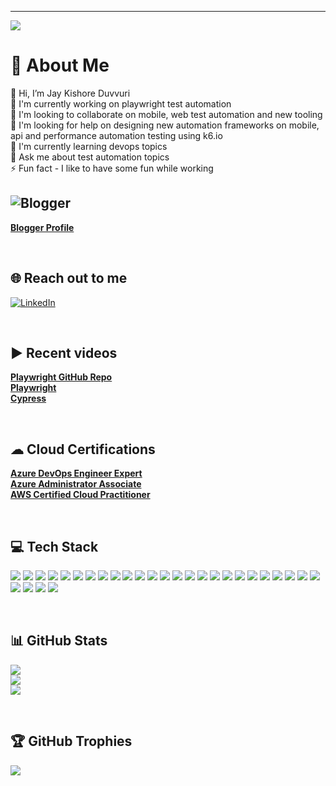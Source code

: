 ---
[![](https://visitcount.itsvg.in/api?id=JayKishoreDuvvuri&icon=0&color=1)](https://visitcount.itsvg.in)

<!-- Proudly created with GPRM ( https://gprm.itsvg.in ) -->

# 💫 About Me
👋 Hi, I’m Jay Kishore Duvvuri<br> 🔭 I'm currently working on playwright test automation<br> 👯 I'm looking to collaborate on mobile, web test automation and new tooling<br> 🤝 I'm looking for help on designing new automation frameworks on mobile, api and performance automation testing using k6.io<br> 🌱 I'm currently learning devops topics<br> 💬 Ask me about test automation topics<br> ⚡ Fun fact - I like to have some fun while working


## ![Blogger](https://img.shields.io/badge/Blogger-FF5722?style=for-the-badge&logo=blogger&logoColor=white) 
[**Blogger Profile**](https://www.blogger.com/profile/06939442079028713822)

<br>

## 🌐 Reach out to me
[![LinkedIn](https://img.shields.io/badge/LinkedIn-%230077B5.svg?logo=linkedin&logoColor=white)](https://linkedin.com/in/jay-kishore-duvvuri-712b1a70) 

<br>

## ▶️ Recent videos
[**Playwright GitHub Repo**](https://www.youtube.com/watch?app=desktop&v=orWd3b6zqHI) <br>
[**Playwright**](https://www.linkedin.com/posts/joecolantonio_testautomation-code-performance-activity-6944754650982076416-CZui?utm_source=linkedin_share&utm_medium) <br>
[**Cypress**](https://www.linkedin.com/posts/joecolantonio_automationtesting-devops-devsecops-activity-7003058089235005440-3JmS?utm_source=share&utm_medium) 

<br>

## ☁ Cloud Certifications
[**Azure DevOps Engineer Expert**](https://www.credly.com/badges/271c62f5-aeff-491c-9fe1-b0b82e9dd5a3) <br>
[**Azure Administrator Associate**](https://www.credly.com/badges/69bc26bc-7b93-467b-8143-f629bf24a19a) <br>
[**AWS Certified Cloud Practitioner**](https://www.credly.com/badges/2a6ade65-f598-41b2-83d8-1859521c8661) 

<br>


## 💻 Tech Stack
<p>
 <img src="https://img.shields.io/badge/Playwright-45ba4b?style=for-the-badge&logo=playwright&logoColor=white">
 <img src="https://img.shields.io/badge/Cypress-330F63?style=for-the-badge&logo=cypress&logoColor=white">
 <img src="https://img.shields.io/badge/WebdriverIO-EA4C89?style=for-the-badge&logo=webdriverio&logoColor=white">
 <img src="https://img.shields.io/badge/TestCafe-1877F2?style=for-the-badge&logo=testcafe&logoColor=white">
 <img src="https://img.shields.io/badge/Puppeteer-23E60023?&style=for-the-badge&logo=puppeteer&logoColor=white">
 <img src="https://img.shields.io/badge/WebDriverJs-%23B92B27?&style=for-the-badge&logo=webdriverjs&logoColor=white">
 <img src="https://img.shields.io/badge/Selenium Webdriver-3A76F0?style=for-the-badge&logo=selenium&logoColor=white">
 <img src="https://img.shields.io/badge/Tricentis Tosca-543DE0?style=for-the-badge&logo=tosca&logoColor=white">
 <img src="https://img.shields.io/badge/Robot Framework-000000?style=for-the-badge&logo=robotframework&logoColor=white">
 <img src="https://img.shields.io/badge/Appium-3A76F0?style=for-the-badge&logo=appium.io&logoColor=white">
 <img src="https://img.shields.io/badge/JavaScript-F7DF1E?style=for-the-badge&logo=javascript&logoColor=black">
 <img src="https://shields.io/badge/TypeScript-3178C6?style=for-the-badge&logo=typescript&logoColor=black">
 <img src="https://img.shields.io/badge/Python-3776AB?style=for-the-badge&logo=python&logoColor=white">
 <img src="https://img.shields.io/badge/Visual Studio Code-5C2D91?style=for-the-badge&logo=visualstudiocode&logoColor=white">
 <img src="https://img.shields.io/badge/Node.js-43853D?style=for-the-badge&logo=node.js&logoColor=white">
 <img src="https://img.shields.io/badge/Jest-323330?style=for-the-badge&logo=Jest&logoColor=whitee">
 <img src="https://img.shields.io/badge/mocha.js-323330?style=for-the-badge&logo=mocha&logoColor=Brown">
 <img src="https://img.shields.io/badge/chai.js-323330?style=for-the-badge&logo=chai&logoColor=red">
 <img src="https://img.shields.io/badge/Jira-0052CC?style=for-the-badge&logo=Jira&logoColor=white"> 
 <img src="https://img.shields.io/badge/Confluence-0052CC?style=for-the-badge&logo=confluence&logoColor=white"> 	
 <img src="https://img.shields.io/badge/TestNG-000000?style=for-the-badge&logo=testng&logoColor=white">

 <img src="https://img.shields.io/badge/Microsoft_SQL_Server-CC2927?style=for-the-badge&logo=microsoft-sql-server&logoColor=white">
 <img src="https://img.shields.io/badge/GitHub-100000?style=for-the-badge&logo=github&logoColor=white">
 <img src="https://img.shields.io/badge/GitLab-330F63?style=for-the-badge&logo=gitlab&logoColor=white">
 <img src="https://img.shields.io/badge/Bitbucket-0747a6?style=for-the-badge&logo=bitbucket&logoColor=white">
 <img src="https://img.shields.io/badge/Jenkins-1997B5&?logo=jenkins&logoColor=white&style=for-the-badge">
 <img src="https://img.shields.io/badge/Docker-0FAAFF?style=for-the-badge&logo=docker&logoColor=white">
 <img src="https://img.shields.io/badge/Amazon_AWS-232F3E?style=for-the-badge&logo=amazon-aws&logoColor=white">
 <img src="https://img.shields.io/badge/Microsoft_Azure-0089D6?style=for-the-badge&logo=microsoft-azure&logoColor=white">
</p>
	
<br>

## 📊 GitHub Stats
![](https://github-readme-stats.vercel.app/api?username=JayKishoreDuvvuri&theme=highcontrast&hide_border=false&include_all_commits=true&count_private=true)<br/>
![](https://github-readme-streak-stats.herokuapp.com/?user=JayKishoreDuvvuri&theme=highcontrast&hide_border=false)<br/>
![](https://github-readme-stats.vercel.app/api/top-langs/?username=JayKishoreDuvvuri&theme=highcontrast&hide_border=false&include_all_commits=true&count_private=true&layout=compact)

<br>

## 🏆 GitHub Trophies
![](https://github-profile-trophy.vercel.app/?username=JayKishoreDuvvuri&theme=matrix&no-frame=false&no-bg=false&margin-w=4)

